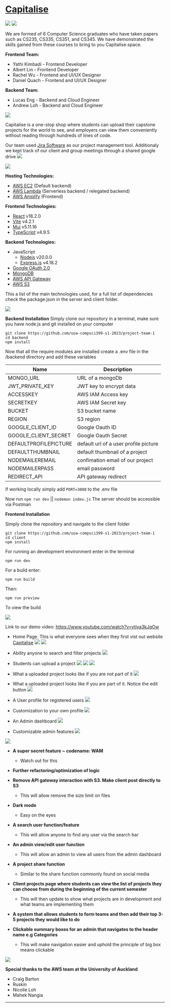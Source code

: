 # [Capitalise](https://www.capitalise.space/)

![](/markdown/TeamName.svg)
![](/markdown/Team.svg)

We are formed of 6 Computer Science graduates who have taken papers such as CS235, CS335, CS351, and CS345. We have demonstrated the skills gained from these courses to bring to you Capitalise.space.

**Frontend Team:**

- Yathi Kimbadi - Frontend Developer
- Albert Lin - Frontend Developer
- Rachel Wu - Frontend and UI/UX Designer
- Daniel Quach - Frontend and UI/UX Designer

**Backend Team:**

- Lucas Eng - Backend and Cloud Engineer
- Andrew Loh - Backend and Cloud Engineer

![](/markdown/ProjectInformation.svg)

Capitalise is a one-stop shop where students can upload their capstone projects for the world to see, and employers can view them conveniently without reading through hundreds of lines of code. 

Our team used [Jira Software](https://www.atlassian.com/software/jira) as our project management tool. Additionaly we kept track of our client and group meetings through a shared google drive
![](/markdown/roadmap.png)


![](/markdown/Technologies.svg)

**Hosting Technologies:**

- [AWS EC2](https://aws.amazon.com/ec2/) (Default backend)
- [AWS Lambda](https://aws.amazon.com/lambda/) (Serverless backend / relegated backend)
- [AWS Amplify](https://aws.amazon.com/amplify/) (Frontend)

**Frontend Technologies:**

- [React](https://react.dev/) v18.2.0
- [Vite](https://vitejs.dev/) v4.2.1
- [Mui](https://mui.com/) v5.11.16
- [TypeScript](https://www.typescriptlang.org/) v4.9.5

**Backend Technologies:**

- JavaScript
  - [Nodejs](https://nodejs.org/en) v20.0.0
  - [Express.js](https://expressjs.com/) v4.18.2
- [Google OAuth 2.0](https://developers.google.com/identity/protocols/oauth2)
- [MongoDB](https://www.mongodb.com/)
- [AWS API Gateway](https://aws.amazon.com/api-gateway/)
- [AWS S3](https://aws.amazon.com/s3/)

This a list of the main technologies used, for a full list of dependencies check the package.json in the server and client folder.

![](/markdown/Installation.svg)

**Backend Installation**
Simply clone our repository in a terminal, make sure you have node.js and git installed on your computer
```
git clone https://github.com/uoa-compsci399-s1-2023/project-team-1
cd backend
npm install
```
Now that all the require modules are installed create a .env file in the /backend directory and add these variables

|      Name     |  Description  |
| ------------- | ------------- |
| MONGO_URL | URL of a mongoDb  |
| JWT_PRIVATE_KEY  | JWT key to encrypt data  |
| ACCESSKEY  | AWS IAM Access key |
| SECRETKEY  | AWS IAM Secret key |
| BUCKET  | S3 bucket name  |
| REGION  | S3 region |
| GOOGLE_CLIENT_ID  | Google Oauth ID|
| GOOGLE_CLIENT_SECRET  | Google Oauth Secret|
| DEFAULTPROFILEPICTURE  | default url of a user profile picture |
| DEFAULTTHUMBNAIL  | default thumbnail of a project|
| NODEMAILEREMAIL  | confimation email of our project|
| NODEMAILERPASS  | email password |
| REDIRECT_API  | API gateway redirect |

If working locally simply add `PORT=3000` to the .env file

Now run `npm run dev` || `nodemon index.js`
The server should be accessible via Postman

**Frontend Installation**

Simply clone the repository and navigate to the client folder

```
git clone https://github.com/uoa-compsci399-s1-2023/project-team-1
cd client
npm install
```
For running an development environment enter in the terminal

```
npm run dev
```
For a build enter:
```
npm run build
```
Then:
```
npm run preview
```
To view the build

![](/markdown/DeploymentUsage.svg)

Link to our demo video: https://www.youtube.com/watch?v=vtiya3kJqOw

- Home Page. This is what everyone sees when they first vist out website [Capitalise](https://www.capitalise.space/)
![](/markdown/DeploymentImages/homepage.png)
![](/markdown/DeploymentImages/homepage2.png)

- Ability anyone to search and filter projects
![](/markdown/DeploymentImages/searchFUnction.png)

- Students can upload a project
![](/markdown/DeploymentImages/uploadProject1.png)
![](/markdown/DeploymentImages/uploadProject2.png)
![](/markdown/DeploymentImages/uploadProject3.png)

- What a uploaded project looks like if you are not part of it
![](/markdown/DeploymentImages/projectDefault.png)

- What a uploaded project looks like if you are part of it. Notice the edit button
![](/markdown/DeploymentImages/projectEdit.png)

- A User profile for registered users
![](/markdown/DeploymentImages/userProfile.png)

- Customization to your own profile
![](/markdown/DeploymentImages/userProfile2.png)

- An Admin dashboard
![](/markdown/DeploymentImages/adminDashboard.png)

- Customizable admin features 
![](/markdown/DeploymentImages/adminUploadAward.png)

![](/markdown/FuturePlans.svg)

- **A super secret feature ~ codename: WAM**
  - Watch out for this
  
- **Further refactoring/optimization of logic**

- **Remove API gateway interaction with S3. Make client post directly to S3**
  - This will allow remove the size limit on files 
  
- **Dark mode**
  - Easy on the eyes
 
- **A search user function/feature**
  - This will allow anyone to find any user via the search bar
 
- **An admin view/edit user function**
  - This will allow an admin to view all users from the admin dashboard
  
- **A project share function**
  - Similar to the share function commonly found on social media
  
- **Client projects page where students can view the list of projects they can choose from during the beginning of the current semester**
  - This will then update to show what projects are in development and what teams are implementing them
  
- **A system that allows students to form teams and then add their top 3-5 projects they would like to do**
 
  
- **Clickable summary boxes for an admin that navigates to the header name e.g Categories**
  - This will make navigation easier and uphold the principle of big box means clickable


![](/markdown/Acknowledgements.svg)

**Special thanks to the AWS team at the University of Auckland**
  - Craig Barton
  - Ruskin
  - Nicolle Loh
  - Mahek Nangia

****
